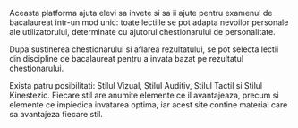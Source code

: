 Aceasta platforma ajuta elevi sa invete si sa ii ajute pentru examenul de bacalaureat intr-un mod unic: toate lectiile se pot adapta nevoilor personale ale utilizatorului, determinate cu ajutorul chestionarului de personalitate.  

Dupa sustinerea chestionarului si aflarea rezultatului, se pot selecta lectii din discipline de bacalaureat pentru a invata bazat pe rezultatul chestionarului.  

Exista patru posibilitati: Stilul Vizual, Stilul Auditiv, Stilul Tactil si Stilul Kinestezic. Fiecare stil are anumite elemente ce il avantajeaza, precum si elemente ce impiedica invatarea optima, iar acest site contine material care sa avantajeza fiecare stil.  